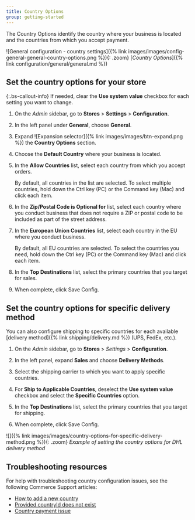 ```yaml
---
title: Country Options
group: getting-started
---
```


The Country Options identify the country where your business is located and the countries from which you accept payment.

![General configuration - country settings]({% link images/images/config-general-general-country-options.png %}){: .zoom}
[_Country Options_]({% link configuration/general/general.md %})

## Set the country options for your store

{:.bs-callout-info}
If needed, clear the **Use system value** checkbox for each setting you want to change.

1. On the _Admin_ sidebar, go to **Stores** > **Settings** > **Configuration**.

1. In the left panel under **General**, choose **General**.

1. Expand ![Expansion selector]({% link images/images/btn-expand.png %}) the **Country Options** section.

1. Choose the **Default Country** where your business is located.

1. In the **Allow Countries** list, select each country from which you accept orders.

   By default, all countries in the list are selected. To select multiple countries, hold down the Ctrl key (PC) or the Command key (Mac) and click each item.

1. In the **Zip/Postal Code is Optional for** list, select each country where you conduct business that does not require a ZIP or postal code to be included as part of the street address.

1. In the **European Union Countries** list, select each country in the EU where you conduct business.

   By default, all EU countries are selected. To select the countries you need, hold down the Ctrl key (PC) or the Command key (Mac) and click each item.

1. In the **Top Destinations** list, select the primary countries that you target for sales.

1. When complete, click <span class="btn">Save Config</span>.

## Set the country options for specific delivery method

You can also configure shipping to specific countries for each available [delivery method]({% link shipping/delivery.md %}) (UPS, FedEx, etc.).

1. On the _Admin_ sidebar, go to **Stores** > _Settings_ > **Configuration**.

1. In the left panel, expand **Sales** and choose **Delivery Methods**.

1. Select the shipping carrier to which you want to apply specific countries.

1. For **Ship to Applicable Countries**, deselect the **Use system value** checkbox and select the **Specific Countries** option.

1. In the **Top Destinations** list, select the primary countries that you target for shipping.

1. When complete, click <span class="btn">Save Config</span>.

![]({% link images/images/country-options-for-specific-delivery-method.png %}){: .zoom}
_Example of setting the country options for DHL delivery method_

## Troubleshooting resources

For help with troubleshooting country configuration issues, see the following Commerce Support articles:

- [How to add a new country](https://support.magento.com/hc/en-us/articles/360057988152)
- [Provided countryId does not exist](https://support.magento.com/hc/en-us/articles/360056291111)
- [Country payment issue](https://support.magento.com/hc/en-us/articles/360043955991)
